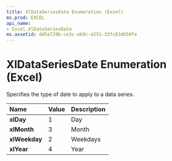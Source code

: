 ```yaml
---
title: XlDataSeriesDate Enumeration (Excel)
ms.prod: EXCEL
api_name:
- Excel.XlDataSeriesDate
ms.assetid: dd5a729b-ce3c-eb9c-e251-33fc83db50fe
---
```



# XlDataSeriesDate Enumeration (Excel)

Specifies the type of date to apply to a data series.



|**Name**|**Value**|**Description**|
|:-----|:-----|:-----|
| **xlDay**|1|Day|
| **xlMonth**|3|Month|
| **xlWeekday**|2|Weekdays|
| **xlYear**|4|Year|

